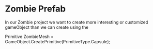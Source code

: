 # Zombie Prefab

In our Zombie project we want to create more interesting or customized gameObject than we can create using the 

Primitive ZombieMesh = GameObject.CreatePrimitive(PrimitiveType.Capsule);

